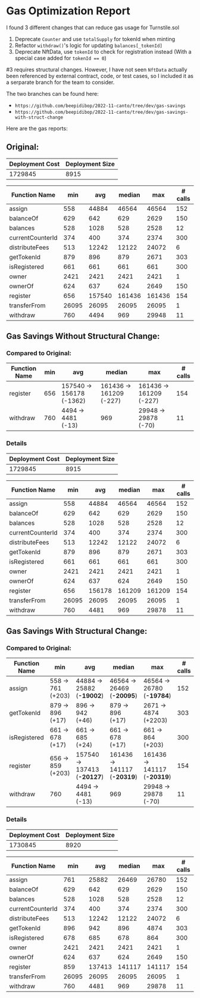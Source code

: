 # Gas Optimization Report

I found 3 different changes that can reduce gas usage for Turnstile.sol

1. Deprecate `Counter` and use `totalSupply` for tokenId when minting
2. Refactor `withdraw()`'s logic for updating `balances[_tokenId]`
3. Deprecate NftData, use `tokenId` to check for registration instead (With a special case added for `tokenId == 0`)

#3 requires structural changes. However, I have not seen `NftData` actually been referenced by external contract, code, or test cases, so I included it as a serparate branch for the team to consider.

The two branches can be found here:

- `https://github.com/beepidibop/2022-11-canto/tree/dev/gas-savings`
- `https://github.com/beepidibop/2022-11-canto/tree/dev/gas-savings-with-struct-change`

Here are the gas reports:

## Original:

| Deployment Cost | Deployment Size |
| --------------- | --------------- |
| 1729845         | 8915            |

| Function Name    | min   | avg    | median | max    | # calls |
| ---------------- | ----- | ------ | ------ | ------ | ------- |
| assign           | 558   | 44884  | 46564  | 46564  | 152     |
| balanceOf        | 629   | 642    | 629    | 2629   | 150     |
| balances         | 528   | 1028   | 528    | 2528   | 12      |
| currentCounterId | 374   | 400    | 374    | 2374   | 300     |
| distributeFees   | 513   | 12242  | 12122  | 24072  | 6       |
| getTokenId       | 879   | 896    | 879    | 2671   | 303     |
| isRegistered     | 661   | 661    | 661    | 661    | 300     |
| owner            | 2421  | 2421   | 2421   | 2421   | 1       |
| ownerOf          | 624   | 637    | 624    | 2649   | 150     |
| register         | 656   | 157540 | 161436 | 161436 | 154     |
| transferFrom     | 26095 | 26095  | 26095  | 26095  | 1       |
| withdraw         | 760   | 4494   | 969    | 29948  | 11      |

## Gas Savings Without Structural Change:

### Compared to Original:

| Function Name | min | avg                      | median                  | max                     | # calls |
| ------------- | --- | ------------------------ | ----------------------- | ----------------------- | ------- |
| register      | 656 | 157540 -> 156178 (-1362) | 161436 -> 161209 (-227) | 161436 -> 161209 (-227) | 154     |
| withdraw      | 760 | 4494 -> 4481 (-13)       | 969                     | 29948 -> 29878 (-70)    | 11      |

### Details

| Deployment Cost | Deployment Size |
| --------------- | --------------- |
| 1729845         | 8915            |

| Function Name    | min   | avg    | median | max    | # calls |
| ---------------- | ----- | ------ | ------ | ------ | ------- |
| assign           | 558   | 44884  | 46564  | 46564  | 152     |
| balanceOf        | 629   | 642    | 629    | 2629   | 150     |
| balances         | 528   | 1028   | 528    | 2528   | 12      |
| currentCounterId | 374   | 400    | 374    | 2374   | 300     |
| distributeFees   | 513   | 12242  | 12122  | 24072  | 6       |
| getTokenId       | 879   | 896    | 879    | 2671   | 303     |
| isRegistered     | 661   | 661    | 661    | 661    | 300     |
| owner            | 2421  | 2421   | 2421   | 2421   | 1       |
| ownerOf          | 624   | 637    | 624    | 2649   | 150     |
| register         | 656   | 156178 | 161209 | 161209 | 154     |
| transferFrom     | 26095 | 26095  | 26095  | 26095  | 1       |
| withdraw         | 760   | 4481   | 969    | 29878  | 11      |

## Gas Savings With Structural Change:

### Compared to Original:

| Function Name | min               | avg                           | median                        | max                           | # calls |
| ------------- | ----------------- | ----------------------------- | ----------------------------- | ----------------------------- | ------- |
| assign        | 558 -> 761 (+203) | 44884 -> 25882 (**-19002**)   | 46564 -> 26469 (**-20095**)   | 46564 -> 26780 (**-19784**)   | 152     |
| getTokenId    | 879 -> 896 (+17)  | 896 -> 942 (+46)              | 879 -> 896 (+17)              | 2671 -> 4874 (+2203)          | 303     |
| isRegistered  | 661 -> 678 (+17)  | 661 -> 685 (+24)              | 661 -> 678 (+17)              | 661 -> 864 (+203)             | 300     |
| register      | 656 -> 859 (+203) | 157540 -> 137413 (**-20127**) | 161436 -> 141117 (**-20319**) | 161436 -> 141117 (**-20319**) | 154     |
| withdraw      | 760               | 4494 -> 4481 (-13)            | 969                           | 29948 -> 29878 (-70)          | 11      |

### Details

| Deployment Cost | Deployment Size |
| --------------- | --------------- |
| 1730845         | 8920            |

| Function Name    | min   | avg    | median | max    | # calls |
| ---------------- | ----- | ------ | ------ | ------ | ------- |
| assign           | 761   | 25882  | 26469  | 26780  | 152     |
| balanceOf        | 629   | 642    | 629    | 2629   | 150     |
| balances         | 528   | 1028   | 528    | 2528   | 12      |
| currentCounterId | 374   | 400    | 374    | 2374   | 300     |
| distributeFees   | 513   | 12242  | 12122  | 24072  | 6       |
| getTokenId       | 896   | 942    | 896    | 4874   | 303     |
| isRegistered     | 678   | 685    | 678    | 864    | 300     |
| owner            | 2421  | 2421   | 2421   | 2421   | 1       |
| ownerOf          | 624   | 637    | 624    | 2649   | 150     |
| register         | 859   | 137413 | 141117 | 141117 | 154     |
| transferFrom     | 26095 | 26095  | 26095  | 26095  | 1       |
| withdraw         | 760   | 4481   | 969    | 29878  | 11      |
